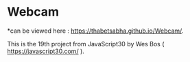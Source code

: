# Webcam

*can be viewed here : https://thabetsabha.github.io/Webcam/.

This is the 19th project from JavaScript30 by Wes Bos ( https://javascript30.com/ ).

